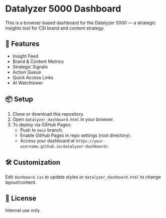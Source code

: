 
# Datalyzer 5000 Dashboard

This is a browser-based dashboard for the Datalyzer 5000 — a strategic insights tool for CSI brand and content strategy.

## 🚀 Features

- Insight Feed
- Brand & Content Metrics
- Strategic Signals
- Action Queue
- Quick Access Links
- AI Watchtower

## 📦 Setup

1. Clone or download this repository.
2. Open `datalyzer_dashboard.html` in your browser.
3. To deploy via GitHub Pages:
   - Push to `main` branch.
   - Enable GitHub Pages in repo settings (root directory).
   - Access your dashboard at `https://your-username.github.io/datalyzer-dashboard/`.

## 🛠️ Customization

Edit `dashboard.css` to update styles or `datalyzer_dashboard.html` to change layout/content.

## 📄 License

Internal use only.
